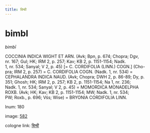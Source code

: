 ```yaml
---
title: बिम्बी
---
```


# bimbI

<i>bimbī</i>  <div n="P" /><bot>COCCINIA INDICA WIGHT ET ARN.</bot> (Avk; Bpn, p. 674; Chopra; Dgv, <div n="lb" />nr. 167; Gul; HK; IRM 2, p. 257; Kav; KB 2, p. 1151-1154; Nadk. <div n="lb" />1, nr. 534; Sanyal; V 2, p. 45) [= <bot>C. CORDIFOLIA (LINN.) COGN.</bot>] (Cho- <div n="lb" />pra; IRM 2, p. 257) = <bot>C. CORDIFOLIA COGN.</bot> (Nadk. 1, nr. 534) = <div n="lb" /><bot>CEPHALANDRA INDICA NAUD.</bot> (Avk; Chopra; DWH 2, p. 86-89; Dy, p. <div n="lb" />351; Ghosh; HK; IRM 2, p. 257; KB 2, p. 1151-1154; Na 1, nr. 236; <div n="lb" />Nadk. 1, nr. 534; Sanyal; V 2, p. 45) = <bot>MOMORDICA MONADELPHA <div n="lb" />ROXB.</bot> (Avk; HK; Kav; KB 2, p. 1151-1154; MW; Nadk. 1, nr. 534; <div n="lb" />PW; Roxb., p. 696; Vśs; Wise) = <bot>BRYONIA CORDIFOLIA LINN.</bot>

lnum: 180

image: [582](https://www.sanskrit-lexicon.uni-koeln.de/scans/csl-apidev/servepdf.php?dict=snp&page=582)

cologne link: [बिम्बी](https://sanskrit-lexicon.uni-koeln.de/scans/csl-apidev/getword.php?dict=snp&key=बिम्बी)

